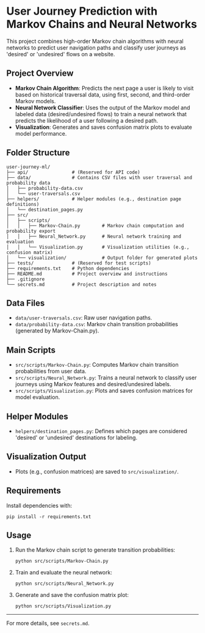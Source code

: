# User Journey Prediction with Markov Chains and Neural Networks

This project combines high-order Markov chain algorithms with neural networks to predict user navigation paths and classify user journeys as 'desired' or 'undesired' flows on a website.

## Project Overview

- **Markov Chain Algorithm**: Predicts the next page a user is likely to visit based on historical traversal data, using first, second, and third-order Markov models.
- **Neural Network Classifier**: Uses the output of the Markov model and labeled data (desired/undesired flows) to train a neural network that predicts the likelihood of a user following a desired path.
- **Visualization**: Generates and saves confusion matrix plots to evaluate model performance.

## Folder Structure

```
user-journey-ml/
├── api/                # (Reserved for API code)
├── data/               # Contains CSV files with user traversal and probability data
│   ├── probability-data.csv
│   └── user-traversals.csv
├── helpers/            # Helper modules (e.g., destination page definitions)
│   └── destination_pages.py
├── src/
│   ├── scripts/
│   │   ├── Markov-Chain.py        # Markov chain computation and probability export
│   │   ├── Neural_Network.py      # Neural network training and evaluation
│   │   └── Visualization.py       # Visualization utilities (e.g., confusion matrix)
│   └── visualization/             # Output folder for generated plots
├── tests/              # (Reserved for test scripts)
├── requirements.txt    # Python dependencies
├── README.md           # Project overview and instructions
├── .gitignore
└── secrets.md          # Project description and notes
```

## Data Files

- `data/user-traversals.csv`: Raw user navigation paths.
- `data/probability-data.csv`: Markov chain transition probabilities (generated by Markov-Chain.py).

## Main Scripts

- `src/scripts/Markov-Chain.py`: Computes Markov chain transition probabilities from user data.
- `src/scripts/Neural_Network.py`: Trains a neural network to classify user journeys using Markov features and desired/undesired labels.
- `src/scripts/Visualization.py`: Plots and saves confusion matrices for model evaluation.

## Helper Modules

- `helpers/destination_pages.py`: Defines which pages are considered 'desired' or 'undesired' destinations for labeling.

## Visualization Output

- Plots (e.g., confusion matrices) are saved to `src/visualization/`.

## Requirements

Install dependencies with:

```
pip install -r requirements.txt
```

## Usage

1. Run the Markov chain script to generate transition probabilities:
   ```
   python src/scripts/Markov-Chain.py
   ```
2. Train and evaluate the neural network:
   ```
   python src/scripts/Neural_Network.py
   ```
3. Generate and save the confusion matrix plot:
   ```
   python src/scripts/Visualization.py
   ```

---

For more details, see `secrets.md`.
